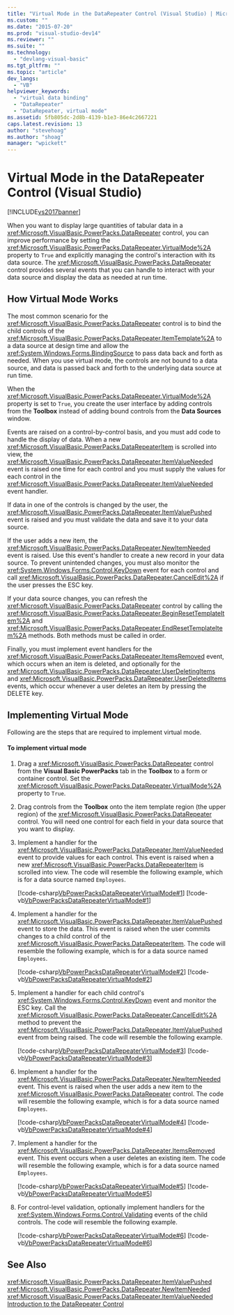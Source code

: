 ```yaml
---
title: "Virtual Mode in the DataRepeater Control (Visual Studio) | Microsoft Docs"
ms.custom: ""
ms.date: "2015-07-20"
ms.prod: "visual-studio-dev14"
ms.reviewer: ""
ms.suite: ""
ms.technology: 
  - "devlang-visual-basic"
ms.tgt_pltfrm: ""
ms.topic: "article"
dev_langs: 
  - "VB"
helpviewer_keywords: 
  - "virtual data binding"
  - "DataRepeater"
  - "DataRepeater, virtual mode"
ms.assetid: 5fb805dc-2d8b-4139-b1e3-86e4c2667221
caps.latest.revision: 13
author: "stevehoag"
ms.author: "shoag"
manager: "wpickett"
---
```

# Virtual Mode in the DataRepeater Control (Visual Studio)
[!INCLUDE[vs2017banner](../../../includes/vs2017banner.md)]

When you want to display large quantities of tabular data in a <xref:Microsoft.VisualBasic.PowerPacks.DataRepeater> control, you can improve performance by setting the <xref:Microsoft.VisualBasic.PowerPacks.DataRepeater.VirtualMode%2A> property to `True` and explicitly managing the control's interaction with its data source. The <xref:Microsoft.VisualBasic.PowerPacks.DataRepeater> control provides several events that you can handle to interact with your data source and display the data as needed at run time.  
  
## How Virtual Mode Works  
 The most common scenario for the <xref:Microsoft.VisualBasic.PowerPacks.DataRepeater> control is to bind the child controls of the <xref:Microsoft.VisualBasic.PowerPacks.DataRepeater.ItemTemplate%2A> to a data source at design time and allow the <xref:System.Windows.Forms.BindingSource> to pass data back and forth as needed. When you use virtual mode, the controls are not bound to a data source, and data is passed back and forth to the underlying data source at run time.  
  
 When the <xref:Microsoft.VisualBasic.PowerPacks.DataRepeater.VirtualMode%2A> property is set to `True`, you create the user interface by adding controls from the **Toolbox** instead of adding bound controls from the **Data Sources** window.  
  
 Events are raised on a control-by-control basis, and you must add code to handle the display of data. When a new <xref:Microsoft.VisualBasic.PowerPacks.DataRepeaterItem> is scrolled into view, the <xref:Microsoft.VisualBasic.PowerPacks.DataRepeater.ItemValueNeeded> event is raised one time for each control and you must supply the values for each control in the <xref:Microsoft.VisualBasic.PowerPacks.DataRepeater.ItemValueNeeded> event handler.  
  
 If data in one of the controls is changed by the user, the <xref:Microsoft.VisualBasic.PowerPacks.DataRepeater.ItemValuePushed> event is raised and you must validate the data and save it to your data source.  
  
 If the user adds a new item, the <xref:Microsoft.VisualBasic.PowerPacks.DataRepeater.NewItemNeeded> event is raised. Use this event's handler to create a new record in your data source. To prevent unintended changes, you must also monitor the <xref:System.Windows.Forms.Control.KeyDown> event for each control and call <xref:Microsoft.VisualBasic.PowerPacks.DataRepeater.CancelEdit%2A> if the user presses the ESC key.  
  
 If your data source changes, you can refresh the <xref:Microsoft.VisualBasic.PowerPacks.DataRepeater> control by calling the <xref:Microsoft.VisualBasic.PowerPacks.DataRepeater.BeginResetTemplateItem%2A> and <xref:Microsoft.VisualBasic.PowerPacks.DataRepeater.EndResetTemplateItem%2A> methods. Both methods must be called in order.  
  
 Finally, you must implement event handlers for the <xref:Microsoft.VisualBasic.PowerPacks.DataRepeater.ItemsRemoved> event, which occurs when an item is deleted, and optionally for the <xref:Microsoft.VisualBasic.PowerPacks.DataRepeater.UserDeletingItems> and <xref:Microsoft.VisualBasic.PowerPacks.DataRepeater.UserDeletedItems> events, which occur whenever a user deletes an item by pressing the DELETE key.  
  
## Implementing Virtual Mode  
 Following are the steps that are required to implement virtual mode.  
  
#### To implement virtual mode  
  
1.  Drag a <xref:Microsoft.VisualBasic.PowerPacks.DataRepeater> control from the **Visual Basic PowerPacks** tab in the **Toolbox** to a form or container control. Set the <xref:Microsoft.VisualBasic.PowerPacks.DataRepeater.VirtualMode%2A> property to `True`.  
  
2.  Drag controls from the **Toolbox** onto the item template region (the upper region) of the <xref:Microsoft.VisualBasic.PowerPacks.DataRepeater> control. You will need one control for each field in your data source that you want to display.  
  
3.  Implement a handler for the <xref:Microsoft.VisualBasic.PowerPacks.DataRepeater.ItemValueNeeded> event to provide values for each control. This event is raised when a new <xref:Microsoft.VisualBasic.PowerPacks.DataRepeaterItem> is scrolled into view. The code will resemble the following example, which is for a data source named `Employees`.  
  
     [!code-csharp[VbPowerPacksDataRepeaterVirtualMode#1](../../../snippets/csharp/VS_Snippets_VBCSharp/VbPowerPacksDataRepeaterVirtualMode/CS/VbPowerPacksDataRepeaterVirtualMode.cs#1)]
     [!code-vb[VbPowerPacksDataRepeaterVirtualMode#1](../../../snippets/visualbasic/VS_Snippets_VBCSharp/VbPowerPacksDataRepeaterVirtualMode/VB/VbPowerPacksDataRepeaterVirtualMode.vb#1)]  
  
4.  Implement a handler for the <xref:Microsoft.VisualBasic.PowerPacks.DataRepeater.ItemValuePushed> event to store the data. This event is raised when the user commits changes to a child control of the <xref:Microsoft.VisualBasic.PowerPacks.DataRepeaterItem>. The code will resemble the following example, which is for a data source named `Employees`.  
  
     [!code-csharp[VbPowerPacksDataRepeaterVirtualMode#2](../../../snippets/csharp/VS_Snippets_VBCSharp/VbPowerPacksDataRepeaterVirtualMode/CS/VbPowerPacksDataRepeaterVirtualMode.cs#2)]
     [!code-vb[VbPowerPacksDataRepeaterVirtualMode#2](../../../snippets/visualbasic/VS_Snippets_VBCSharp/VbPowerPacksDataRepeaterVirtualMode/VB/VbPowerPacksDataRepeaterVirtualMode.vb#2)]  
  
5.  Implement a handler for each child control's <xref:System.Windows.Forms.Control.KeyDown> event and monitor the ESC key. Call the <xref:Microsoft.VisualBasic.PowerPacks.DataRepeater.CancelEdit%2A> method to prevent the <xref:Microsoft.VisualBasic.PowerPacks.DataRepeater.ItemValuePushed> event from being raised. The code will resemble the following example.  
  
     [!code-csharp[VbPowerPacksDataRepeaterVirtualMode#3](../../../snippets/csharp/VS_Snippets_VBCSharp/VbPowerPacksDataRepeaterVirtualMode/CS/VbPowerPacksDataRepeaterVirtualMode.cs#3)]
     [!code-vb[VbPowerPacksDataRepeaterVirtualMode#3](../../../snippets/visualbasic/VS_Snippets_VBCSharp/VbPowerPacksDataRepeaterVirtualMode/VB/VbPowerPacksDataRepeaterVirtualMode.vb#3)]  
  
6.  Implement a handler for the <xref:Microsoft.VisualBasic.PowerPacks.DataRepeater.NewItemNeeded> event. This event is raised when the user adds a new item to the <xref:Microsoft.VisualBasic.PowerPacks.DataRepeater> control. The code will resemble the following example, which is for a data source named `Employees`.  
  
     [!code-csharp[VbPowerPacksDataRepeaterVirtualMode#4](../../../snippets/csharp/VS_Snippets_VBCSharp/VbPowerPacksDataRepeaterVirtualMode/CS/VbPowerPacksDataRepeaterVirtualMode.cs#4)]
     [!code-vb[VbPowerPacksDataRepeaterVirtualMode#4](../../../snippets/visualbasic/VS_Snippets_VBCSharp/VbPowerPacksDataRepeaterVirtualMode/VB/VbPowerPacksDataRepeaterVirtualMode.vb#4)]  
  
7.  Implement a handler for the <xref:Microsoft.VisualBasic.PowerPacks.DataRepeater.ItemsRemoved> event. This event occurs when a user deletes an existing item. The code will resemble the following example, which is for a data source named `Employees`.  
  
     [!code-csharp[VbPowerPacksDataRepeaterVirtualMode#5](../../../snippets/csharp/VS_Snippets_VBCSharp/VbPowerPacksDataRepeaterVirtualMode/CS/VbPowerPacksDataRepeaterVirtualMode.cs#5)]
     [!code-vb[VbPowerPacksDataRepeaterVirtualMode#5](../../../snippets/visualbasic/VS_Snippets_VBCSharp/VbPowerPacksDataRepeaterVirtualMode/VB/VbPowerPacksDataRepeaterVirtualMode.vb#5)]  
  
8.  For control-level validation, optionally implement handlers for the <xref:System.Windows.Forms.Control.Validating> events of the child controls. The code will resemble the following example.  
  
     [!code-csharp[VbPowerPacksDataRepeaterVirtualMode#6](../../../snippets/csharp/VS_Snippets_VBCSharp/VbPowerPacksDataRepeaterVirtualMode/CS/VbPowerPacksDataRepeaterVirtualMode.cs#6)]
     [!code-vb[VbPowerPacksDataRepeaterVirtualMode#6](../../../snippets/visualbasic/VS_Snippets_VBCSharp/VbPowerPacksDataRepeaterVirtualMode/VB/VbPowerPacksDataRepeaterVirtualMode.vb#6)]  
  
## See Also  
 <xref:Microsoft.VisualBasic.PowerPacks.DataRepeater.ItemValuePushed>   
 <xref:Microsoft.VisualBasic.PowerPacks.DataRepeater.NewItemNeeded>   
 <xref:Microsoft.VisualBasic.PowerPacks.DataRepeater.ItemValueNeeded>   
 [Introduction to the DataRepeater Control](../../../visual-basic/developing-apps/windows-forms/introduction-to-the-datarepeater-control-visual-studio.md)